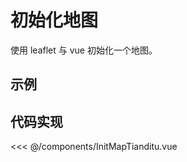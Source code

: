 <script setup>
import demo from '../../components/InitMapTianditu.vue'
</script>

# 初始化地图

使用 leaflet 与 vue 初始化一个地图。

## 示例

<demo></demo>

## 代码实现

<<< @/components/InitMapTianditu.vue

